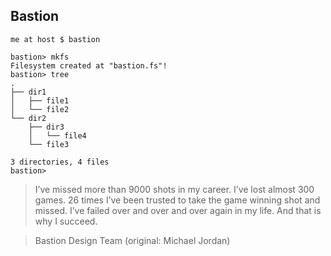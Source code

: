 ## Bastion

```
me at host $ bastion

bastion> mkfs
Filesystem created at "bastion.fs"!
bastion> tree
.
├── dir1
│   ├── file1
│   └── file2
└── dir2
    ├── dir3
    │   └── file4
    └── file3

3 directories, 4 files
bastion>
```

> I’ve missed more than 9000 shots in my career. I’ve lost almost 300 games. 26 times I’ve been trusted to take the game winning shot and missed. I’ve failed over and over and over again in my life. And that is why I succeed.

> Bastion Design Team (original: Michael Jordan)
